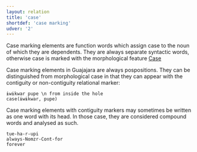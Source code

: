 ```yaml
---
layout: relation
title: 'case'
shortdef: 'case marking'
udver: '2'
---
```


Case marking elements are function words which assign case to the noun of which they are dependents. They are always separate syntactic words, otherwise case is marked with the morphological feature [Case](https://universaldependencies.org/u/feat/Case.html)

Case marking elements in Guajajara are always pospositions. They can be distinguished from morphological case in that they can appear with the contiguity or non-contiguity relational marker:

~~~ sdparse
ɨwɨkwar pupe \n from inside the hole
case(ɨwɨkwar, pupe)
~~~

Case marking elements with contiguity markers may sometimes be written as one word with its head. In those case, they are considered compound words and analysed as such.

```
tue-ha-r-upi
always-Nomzr-Cont-for
forever
```


<!-- Interlanguage links updated Ne 5. května 2024, 18:20:48 CEST -->
